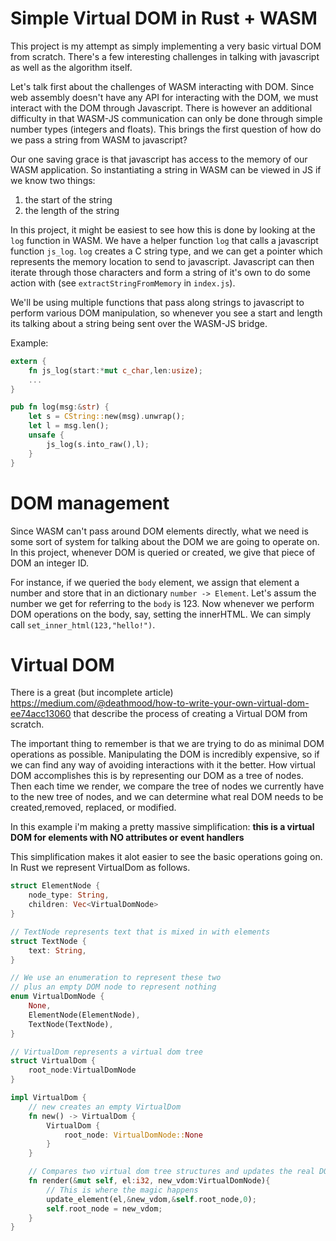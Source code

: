 # Simple Virtual DOM in Rust + WASM

This project is my attempt as simply implementing a very basic virtual DOM from scratch. There's a few interesting challenges in talking with javascript as well as the algorithm itself.

Let's talk first about the challenges of WASM interacting with DOM. Since web assembly doesn't have any API for interacting with the DOM, we must interact with the DOM through Javascript. There is however an additional difficulty in that WASM-JS communication can only be done through simple number types (integers and floats). This brings the first question of how do we pass a string from WASM to javascript?

Our one saving grace is that javascript has access to the memory of our WASM application. So instantiating a string in WASM can be viewed in JS if we know two things:

1) the start of the string
2) the length of the string

In this project, it might be easiest to see how this is done by looking at the `log` function in WASM. We have a helper function `log` that calls a javascript function `js_log`. `log` creates a C string type, and we can get a pointer which represents the memory location to send to javascript. Javascript can then iterate through those characters and form a string of it's own to do some action with (see `extractStringFromMemory` in `index.js`).

We'll be using multiple functions that pass along strings to javascript to perform various DOM manipulation, so whenever you see a start and length its talking about a string being sent over the WASM-JS bridge.

Example:

```rust
extern {
    fn js_log(start:*mut c_char,len:usize);
    ...
}

pub fn log(msg:&str) {
    let s = CString::new(msg).unwrap();
    let l = msg.len();
    unsafe {
        js_log(s.into_raw(),l);
    }
}
```

# DOM management

Since WASM can't pass around DOM elements directly, what we need is some sort of system for talking about the DOM we are going to operate on. In this project, whenever DOM is queried or created, we give that piece of DOM an integer ID.

For instance, if we queried the `body` element, we assign that element a number and store that in an dictionary `number -> Element`. Let's assum the number we get for referring to the `body` is 123.  Now whenever we perform DOM operations on the body, say, setting the innerHTML. We can simply call `set_inner_html(123,"hello!")`.

# Virtual DOM

There is a great (but incomplete article) https://medium.com/@deathmood/how-to-write-your-own-virtual-dom-ee74acc13060 that describe the process of creating a Virtual DOM from scratch.

The important thing to remember is that we are trying to do as minimal DOM operations as possible. Manipulating the DOM is incredibly expensive, so if we can find any way of avoiding interactions with it the better.  How virtual DOM accomplishes this is by representing our DOM as a tree of nodes. Then each time we render, we compare the tree of nodes we currently have to the new tree of nodes, and we can determine what real DOM needs to be created,removed, replaced, or modified.

In this example i'm making a pretty massive simplification: **this is a virtual DOM for elements with NO attributes or event handlers**

This simplification makes it alot easier to see the basic operations going on. In Rust we represent VirtualDom as follows.

```Rust
struct ElementNode {
    node_type: String,
    children: Vec<VirtualDomNode>
}

// TextNode represents text that is mixed in with elements
struct TextNode {
    text: String,
}

// We use an enumeration to represent these two
// plus an empty DOM node to represent nothing
enum VirtualDomNode {
    None,
    ElementNode(ElementNode),
    TextNode(TextNode),
}

// VirtualDom represents a virtual dom tree
struct VirtualDom {
    root_node:VirtualDomNode
}

impl VirtualDom {
    // new creates an empty VirtualDom
    fn new() -> VirtualDom {
        VirtualDom {
            root_node: VirtualDomNode::None
        }
    }

    // Compares two virtual dom tree structures and updates the real DOM then stores the new dom tree for future comparisons
    fn render(&mut self, el:i32, new_vdom:VirtualDomNode){
        // This is where the magic happens
        update_element(el,&new_vdom,&self.root_node,0);
        self.root_node = new_vdom;
    }
}
```

